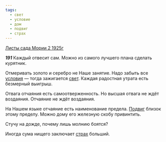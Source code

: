 ```yaml
---
tags:
  - свет
  - условие
  - дом
  - подвиг
  - страх
---
```


[Листы сада Мории 2 1925г](https://127.0.0.1:4002/agni/1925)

___191___
Каждый отвесит сам. Можно из самого лучшего плана сделать курятник.   

Отмеривать золото и серебро не Наше занятие. Надо забыть все [условия](../../../tags/#условие) — тогда зажигается [свет](../../../tags/#свет). Каждая радостная утрата есть безмерный выигрыш.   

Отвага отчаяния есть самоотверженность. Но высшая отвага не ждёт воздаяния. Отчаяние не ждёт воздаяния.   

На Нашем языке отчаяние есть наименование предела. [Подвиг](../../../tags/#подвиг) близок этому пределу. Можно дому его железную скобу привинтить.   

Стучу на дожде, почему лишь молнию боятся?   

Иногда сума нищего заключает [страх](../../../tags/#страх) больший.   

